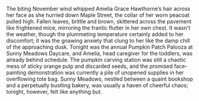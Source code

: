The biting November wind whipped Amelia Grace Hawthorne’s hair across her face as she hurried down Maple Street, the collar of her worn peacoat pulled high.  Fallen leaves, brittle and brown, skittered across the pavement like frightened mice, mirroring the frantic flutter in her own chest.  It wasn't the weather, though the plummeting temperature certainly added to her discomfort; it was the gnawing anxiety that clung to her like the damp chill of the approaching dusk.  Tonight was the annual Pumpkin Patch Palooza at Sunny Meadows Daycare, and Amelia, head caregiver for the toddlers, was already behind schedule.  The pumpkin carving station was still a chaotic mess of sticky orange pulp and discarded seeds, and the promised face-painting demonstration was currently a pile of unopened supplies in her overflowing tote bag. Sunny Meadows, nestled between a quaint bookshop and a perpetually bustling bakery, was usually a haven of cheerful chaos; tonight, however, felt like anything but.
